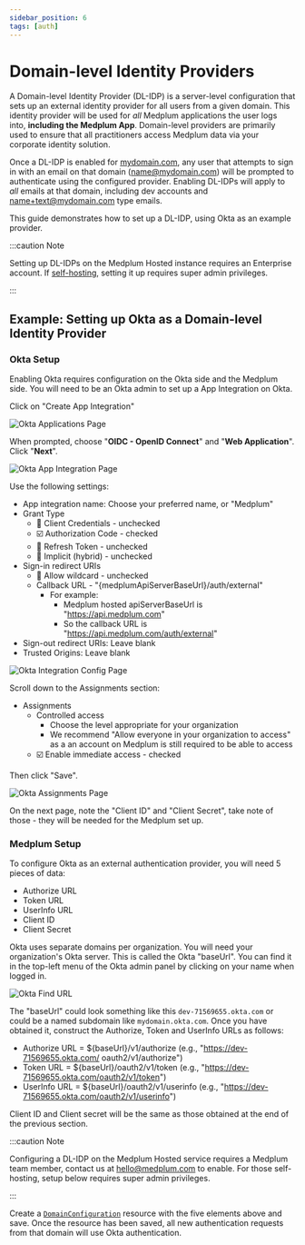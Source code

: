 ```yaml
---
sidebar_position: 6
tags: [auth]
---
```


# Domain-level Identity Providers

A Domain-level Identity Provider (DL-IDP) is a server-level configuration that sets up an external identity provider for all users from a given domain. This identity provider will be used for *all* Medplum applications the user logs into, **including the Medplum App**. Domain-level providers are primarily used to ensure that all practitioners access Medplum data via your corporate identity solution.

Once a DL-IDP is enabled for [mydomain.com](#), any user that attempts to sign in with an email on that domain (name@mydomain.com) will be prompted to authenticate using the configured provider. Enabling DL-IDPs will apply to *all* emails at that domain, including dev accounts and name+text@mydomain.com type emails.

This guide demonstrates how to set up a DL-IDP, using Okta as an example provider.

:::caution Note

Setting up DL-IDPs on the Medplum Hosted instance requires an Enterprise account. If [self-hosting](/docs/self-hosting), setting it up requires super admin privileges.

:::

## Example: Setting up Okta as a Domain-level Identity Provider

### Okta Setup

Enabling Okta requires configuration on the Okta side and the Medplum side. You will need to be an Okta admin to set up a App Integration on Okta.

Click on "Create App Integration"

![Okta Applications Page](/img/auth/okta-applications.png)

When prompted, choose "**OIDC - OpenID Connect**" and "**Web Application**". Click "**Next**".

![Okta App Integration Page](/img/auth/okta-app-integration.png)

Use the following settings:

- App integration name: Choose your preferred name, or "Medplum"
- Grant Type
  - 🔲 Client Credentials - unchecked
  - ☑️ Authorization Code - checked
  - 🔲 Refresh Token - unchecked
  - 🔲 Implicit (hybrid) - unchecked
- Sign-in redirect URIs
  - 🔲 Allow wildcard - unchecked
  - Callback URL - "{medplumApiServerBaseUrl}/auth/external"
    - For example:
      - Medplum hosted apiServerBaseUrl is "https://api.medplum.com"
      - So the callback URL is "https://api.medplum.com/auth/external"
- Sign-out redirect URIs: Leave blank
- Trusted Origins: Leave blank

![Okta Integration Config Page](/img/auth/okta-integration-config.png)

Scroll down to the Assignments section:

- Assignments
  - Controlled access
    - Choose the level appropriate for your organization
    - We recommend "Allow everyone in your organization to access" as a an account on Medplum is still required to be able to access
  - ☑️ Enable immediate access - checked

Then click "Save".

![Okta Assignments Page](/img/auth/okta-assignments.png)

On the next page, note the "Client ID" and "Client Secret", take note of those - they will be needed for the Medplum set up.

### Medplum Setup

To configure Okta as an external authentication provider, you will need 5 pieces of data:

- Authorize URL
- Token URL
- UserInfo URL
- Client ID
- Client Secret

Okta uses separate domains per organization. You will need your organization's Okta server. This is called the Okta "baseUrl". You can find it in the top-left menu of the Okta admin panel by clicking on your name when logged in.

![Okta Find URL](/img/auth/okta-find-url.png)

The "baseUrl" could look something like this `dev-71569655.okta.com` or could be a named subdomain like `mydomain.okta.com`. Once you have obtained it, construct the Authorize, Token and UserInfo URLs as follows:

- Authorize URL = ${baseUrl}/v1/authorize (e.g., "https://dev-71569655.okta.com/ oauth2/v1/authorize")
- Token URL = ${baseUrl}/oauth2/v1/token (e.g., "https://dev-71569655.okta.com/oauth2/v1/token")
- UserInfo URL = ${baseUrl}/oauth2/v1/userinfo (e.g., "https://dev-71569655.okta.com/oauth2/v1/userinfo")

Client ID and Client secret will be the same as those obtained at the end of the previous section.

:::caution Note

Configuring a DL-IDP on the Medplum Hosted service requires a Medplum team member, contact us at hello@medplum.com to enable. For those self-hosting, setup below requires super admin privileges.

:::

Create a [`DomainConfiguration`](/docs/api/fhir/medplum/domainconfiguration) resource with the five elements above and save. Once the resource has been saved, all new authentication requests from that domain will use Okta authentication.
